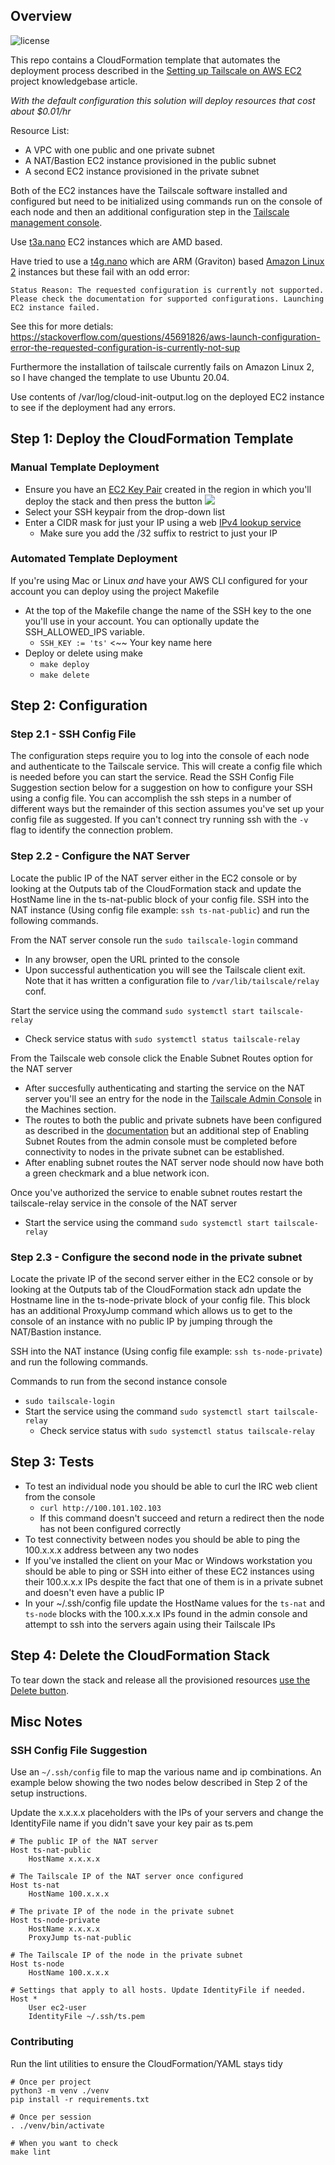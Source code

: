 ## Overview

![license](https://img.shields.io/badge/license-MIT-green)

This repo contains a CloudFormation template that automates the deployment process described in the [Setting up Tailscale on AWS EC2](https://tailscale.com/kb/1021/install-aws) project knowledgebase article.

_With the default configuration this solution will deploy resources that cost about $0.01/hr_

Resource List:

* A VPC with one public and one private subnet
* A NAT/Bastion EC2 instance provisioned in the public subnet
* A second EC2 instance provisioned in the private subnet

Both of the EC2 instances have the Tailscale software installed and configured but need to be initialized using commands run on the console of each node and then an additional configuration step in the [Tailscale management console](https://login2.tailscale.io/admin).

Use [t3a.nano](https://aws.amazon.com/ec2/instance-types/t3/) EC2 instances which are AMD based.

Have tried to use a [t4g.nano](https://aws.amazon.com/ec2/instance-types/t4/) which are ARM (Graviton) based [Amazon Linux 2](https://aws.amazon.com/amazon-linux-2/) instances but these fail with an odd error:

`Status Reason: The requested configuration is currently not supported. Please check the documentation for supported configurations. Launching EC2 instance failed.`

See this for more detials: https://stackoverflow.com/questions/45691826/aws-launch-configuration-error-the-requested-configuration-is-currently-not-sup

Furthermore the installation of tailscale currently fails on Amazon Linux 2, so I have changed the template to use Ubuntu 20.04.

Use contents of /var/log/cloud-init-output.log on the deployed EC2 instance to see if the deployment had any errors.


## Step 1: Deploy the CloudFormation Template

### Manual Template Deployment

* Ensure you have an [EC2 Key Pair](https://docs.aws.amazon.com/AWSEC2/latest/UserGuide/ec2-key-pairs.html#having-ec2-create-your-key-pair) created in the region in which you'll deploy the stack and then press the button <a href="https://console.aws.amazon.com/cloudformation/home#/stacks/quickcreate?templateUrl=https%3A%2F%2Fs3.amazonaws.com%2Fstatic-01.andyspohn.com%2Ftailscale-aws%2Fv0.0.1%2Ftailscale-demo.yaml&stackName=tailscale-demo&param_AmiId=%2Faws%2Fservice%2Fami-amazon-linux-latest%2Famzn2-ami-hvm-x86_64-gp2&param_InstanceType=t3a.nano&param_PrivateSubnet1CIDR=10.0.1.0%2F24&param_PublicSubnet1CIDR=10.0.0.0%2F24&param_SshAllowedIPs=0.0.0.0%2F0&param_VpcCIDR=10.0.0.0%2F16"><img src="https://s3.amazonaws.com/cloudformation-examples/cloudformation-launch-stack.png"/></a>
* Select your SSH keypair from the drop-down list
* Enter a CIDR mask for just your IP using a web [IPv4 lookup service](https://checkip.amazonaws.com)
  * Make sure you add the /32 suffix to restrict to just your IP

### Automated Template Deployment

If you're using Mac or Linux _and_ have your AWS CLI configured for your account you can deploy using the project Makefile

* At the top of the Makefile change the name of the SSH key to the one you'll use in your account. You can optionally update the SSH_ALLOWED_IPS variable.
  * `SSH_KEY := 'ts'` <~~ Your key name here
* Deploy or delete using make
  * `make deploy`
  * `make delete`

## Step 2: Configuration

### Step 2.1 - SSH Config File

The configuration steps require you to log into the console of each node and authenticate to the Tailscale service. This will create a config file which is needed before you can start the service. Read the SSH Config File Suggestion section below for a suggestion on how to configure your SSH using a config file. You can accomplish the ssh steps in a number of different ways but the remainder of this section assumes you've set up your config file as suggested. If you can't connect try running ssh with the `-v` flag to identify the connection problem.

### Step 2.2 - Configure the NAT Server

Locate the public IP of the NAT server either in the EC2 console or by looking at the Outputs tab of the CloudFormation stack and update the HostName line in the ts-nat-public block of your config file. SSH into the NAT instance (Using config file example: `ssh ts-nat-public`) and run the following commands. 

From the NAT server console run the `sudo tailscale-login` command
  * In any browser, open the URL printed to the console
  * Upon successful authentication you will see the Tailscale client exit. Note that it has written a configuration file to `/var/lib/tailscale/relay` conf.

Start the service using the command `sudo systemctl start tailscale-relay`
  * Check service status with `sudo systemctl status tailscale-relay`

From the Tailscale web console click the Enable Subnet Routes option for the NAT server
* After succesfully authenticating and starting the service on the NAT server you'll see an entry for the node in the [Tailscale Admin Console](https://login2.tailscale.io/admin) in the Machines section.
* The routes to both the public and private subnets have been configured as described in the [documentation](https://tailscale.com/kb/1019/install-subnets) but an additional step of Enabling Subnet Routes from the admin console must be completed before connectivity to nodes in the private subnet can be established.
* After enabling subnet routes the NAT server node should now have both a green checkmark and a blue network icon.

Once you've authorized the service to enable subnet routes restart the tailscale-relay service in the console of the NAT server
* Start the service using the command `sudo systemctl start tailscale-relay`

### Step 2.3 - Configure the second node in the private subnet

Locate the private IP of the second server either in the EC2 console or by looking at the Outputs tab of the CloudFormation stack adn update the Hostname line in the ts-node-private block of your config file. This block has an additional ProxyJump command which allows us to get to the console of an instance with no public IP by jumping through the NAT/Bastion instance.

SSH into the NAT instance (Using config file example: `ssh ts-node-private`) and run the following commands. 

Commands to run from the second instance console
* `sudo tailscale-login`
* Start the service using the command `sudo systemctl start tailscale-relay`
  * Check service status with `sudo systemctl status tailscale-relay`

## Step 3: Tests

* To test an individual node you should be able to curl the IRC web client from the console
  * `curl http://100.101.102.103`
  * If this command doesn't succeed and return a redirect then the node has not been configured correctly
* To test connectivity between nodes you should be able to ping the 100.x.x.x address between any two nodes
* If you've installed the client on your Mac or Windows workstation you should be able to ping or SSH into either of these EC2 instances using their 100.x.x.x IPs despite the fact that one of them is in a private subnet and doesn't even have a public IP
* In your ~/.ssh/config file update the HostName values for the `ts-nat` and `ts-node` blocks with the 100.x.x.x IPs found in the admin console and attempt to ssh into the servers again using their Tailscale IPs

## Step 4: Delete the CloudFormation Stack

To tear down the stack and release all the provisioned resources [use the Delete button](https://docs.aws.amazon.com/AWSCloudFormation/latest/UserGuide/cfn-console-delete-stack.html).

## Misc Notes

### SSH Config File Suggestion

Use an `~/.ssh/config` file to map the various name and ip combinations. An example below showing the two nodes below described in Step 2 of the setup instructions.

Update the x.x.x.x placeholders with the IPs of your servers and change the IdentityFile name if you didn't save your key pair as ts.pem

```
# The public IP of the NAT server
Host ts-nat-public
	HostName x.x.x.x

# The Tailscale IP of the NAT server once configured
Host ts-nat
	HostName 100.x.x.x

# The private IP of the node in the private subnet
Host ts-node-private
    HostName x.x.x.x
    ProxyJump ts-nat-public

# The Tailscale IP of the node in the private subnet
Host ts-node
    HostName 100.x.x.x

# Settings that apply to all hosts. Update IdentityFile if needed.
Host *
	User ec2-user
    IdentityFile ~/.ssh/ts.pem
```

### Contributing

Run the lint utilities to ensure the CloudFormation/YAML stays tidy

```
# Once per project
python3 -m venv ./venv
pip install -r requirements.txt

# Once per session
. ./venv/bin/activate

# When you want to check
make lint
```
